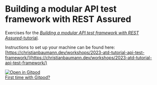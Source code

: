 # Building a modular API test framework with REST Assured

Exercises for the [_Building a modular API test framework with REST Assured_-tutorial](https://agiletestingdays.com/).  

Instructions to set up your machine can be found here: [https://christianbaumann.dev/workshops/2023-atd-tutorial-api-test-framework/](https://christianbaumann.dev/workshops/2023-atd-tutorial-api-test-framework/)

[![Open in Gitpod](https://gitpod.io/button/open-in-gitpod.svg)](https://gitpod.io/#https://github.com/christianbaumann/tutorial-rest-assured)  
[First time with Gitpod?](https://github.com/adyen-examples/.github/blob/main/pages/gitpod-get-started.md)
